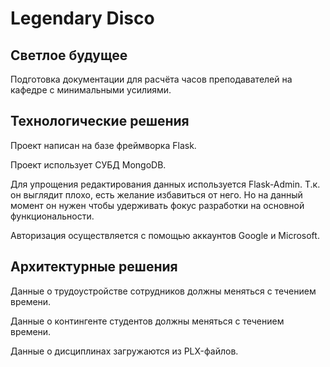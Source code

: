 # Legendary Disco

## Светлое будущее

Подготовка документации для расчёта часов преподавателей на кафедре с минимальными усилиями.

## Технологические решения

Проект написан на базе фреймворка Flask.

Проект использует СУБД MongoDB.

Для упрощения редактирования данных используется Flask-Admin.
Т.к. он выглядит плохо, есть желание избавиться от него.
Но на данный момент он нужен чтобы удерживать фокус разработки
на основной функциональности.

Авторизация осуществляется с помощью аккаунтов Google и Microsoft.

## Архитектурные решения

Данные о трудоустройстве сотрудников должны меняться с течением времени.

Данные о контингенте студентов должны меняться с течением времени.

Данные о дисциплинах загружаются из PLX-файлов.

